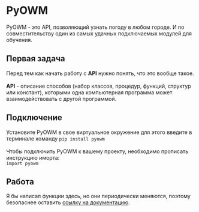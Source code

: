 # PyOWM
PyOWM - это API, позволяющий узнать погоду в любом городе. И по совместительству один из самых удачных подключаемых модулей для обучения.

## Первая задача
Перед тем как начать работу с <strong>API</strong> нужно понять, что это вообще такое.<br><br>
<strong>API</strong> - описание способов (набор классов, процедур, функций, структур или констант), которыми одна компьютерная программа может взаимодействовать с другой программой.

## Подключение
Установите PyOWM в свое виртуальное окружение для этого введите в терминале команду <code>pip install pyowm</code><br>
<br>
Чтобы подключить PyOWM к вашему проекту, необходимо прописать инструкцию иморта:<br>
<code>import pyowm</code>

## Работа
Я бы написал функции здесь, но они периодически меняются, поэтому безопаснее оставить <a href="https://pyowm.readthedocs.io/en/latest/usage-examples-v2/weather-api-usage-examples.html#create-global-owm-object" target="_blank">ссылку на документацию</a>.
